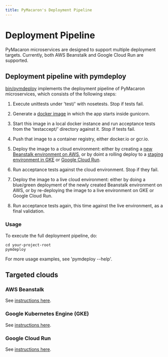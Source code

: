 ```yaml
---
title: PyMacaron's Deployment Pipeline
---
```


Deployment Pipeline
===================

PyMacaron microservices are designed to support multiple deployment
targets. Currently, both AWS Beanstalk and Google Cloud Run are supported.

## Deployment pipeline with pymdeploy

[bin/pymdeploy](https://github.com/pymacaron/pymacaron/blob/master/bin/pymdeploy)
implements the deployment pipeline of PyMacaron microservices, which consists
of the following steps:

1. Execute unittests under 'test/' with nosetests. Stop if tests fail.

1. Generate a [docker image](http://pymacaron.com/docker.html) in which the app
   starts inside gunicorn.

1. Start this image in a local docker instance and run acceptance tests from
   the 'testaccept/' directory against it. Stop if tests fail.

1. Push that image to a container registry, either docker.io or gcr.io.

1. Deploy the image to a cloud environment: either by creating a [new Beanstalk
   environment on AWS](http://pymacaron.com/aws.html), or by doint a rolling
   deploy to a [staging environment in GKE](http://pymacaron.com/gke.html) or
   [Google Cloud Run](http://pymacaron.com/gcr.html).

1. Run acceptance tests against the cloud environment. Stop if they fail.

1. Deploy the image to a live cloud environment: either by doing a blue/green
   deployment of the newly created Beanstalk environment on AWS, or by re-deploying
   the image to a live environment on GKE or Google Cloud Run.

1. Run acceptance tests again, this time against the live environment, as a
   final validation.

### Usage

To execute the full deployment pipeline, do:

```
cd your-project-root
pymdeploy
```

For more usage examples, see 'pymdeploy --help'.

## Targeted clouds

### AWS Beanstalk

See [instructions here](http://pymacaron.com/aws.html).

### Google Kubernetes Engine (GKE)

See [instructions here](http://pymacaron.com/gke.html).

### Google Cloud Run

See [instructions here](http://pymacaron.com/gcr.html).

